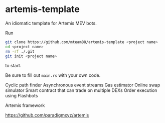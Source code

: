 # artemis-template
An idiomatic template for Artemis MEV bots.

Run 
```bash
git clone https://github.com/mteam88/artemis-template <project name>
cd <project name>
rm -rf ./.git
git init <project name>
``` 
to start.

Be sure to fill out `main.rs` with your own code.

Cyclic path finder
Asynchronous event streams
Gas estimator
Online swap simulator
Smart contract that can trade on multiple DEXs
Order execution using Flashbots

Artemis framework

https://github.com/paradigmxyz/artemis